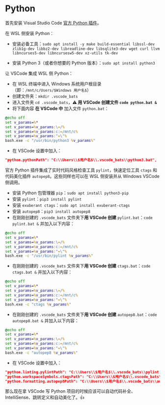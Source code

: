 # Python

首先安装 Visual Studio Code [官方 Python 插件](https://marketplace.visualstudio.com/items?itemName=ms-python.python)。

在 WSL 侧安装 Python：

- 安装必备工具：`sudo apt install -y make build-essential libssl-dev zlib1g-dev libbz2-dev libreadline-dev libsqlite3-dev wget curl llvm libncurses5-dev libncursesw5-dev xz-utils tk-dev`

- 安装 Python 3（或者你想要的 Python 版本）：`sudo apt install python3`

让 VSCode 集成 WSL 侧 Python：

- 在 WSL 终端中进入 Windows 系统用户根目录（即：`/mnt/c/Users/$Windows 用户名$`）
- 创建文件夹：`mkdir .vscode_bats`
- 进入文件夹 `cd .vscode_bats`，**⚠ 用 VSCode 创建文件 `code python.bat &`**
- 将下面内容 **在 VSCode 中** 加入文件 `python.bat`：

```bat
@echo off
set v_params=%*
set v_params=%v_params:\=/%
set v_params=%v_params:c:=/mnt/c%
set v_params=%v_params:"=\"%
bash.exe -c "/usr/bin/python3 %v_params%"
```

- 在 VSCode 设置中加入：

```json
"python.pythonPath": "C:\\Users\\$用户名$\\.vscode_bats\\python3.bat",
```

官方 Python 插件集成了实时代码风格检查工具 `pylint`，快速定位工具 `ctags` 和代码美化插件 `autopep8`。这些同样也可以在 WSL 侧安装并从 Windows VSCode 侧调用。

- 安装 Python 包管理器 `pip`：`sudo apt install python3-pip`
- 安装 `pylint`：`pip3 install pylint`
- 安装 `exuberant ctags`：`sudo apt install exuberant-ctags`
- 安装 `autopep8`：`pip3 install autopep8`
- 在刚刚创建的 `.vscode_bats` 文件夹下**用 VSCode 创建** `pylint.bat`：`code pylint.bat &` 并加入以下内容：

```bat
@echo off
set v_params=%*
set v_params=%v_params:\=/%
set v_params=%v_params:c:=/mnt/c%
set v_params=%v_params:"=\"%
bash.exe -c "/usr/bin/pylint %v_params%"
```

- 在刚刚创建的 `.vscode_bats` 文件夹下**用 VSCode 创建** `ctags.bat`：`code ctags.bat &` 并加入以下内容：

```bat
@echo off
set v_params=%*
set v_params=%v_params:\=/%
set v_params=%v_params:c:=/mnt/c%
set v_params=%v_params:"=\"%
bash.exe -c "ctags %v_params%"
```

- 在刚刚创建的 `.vscode_bats` 文件夹下**用 VSCode 创建** `autopep8.bat`：`code autopep8.bat &` 并加入以下内容：

```bat
@echo off
set v_params=%*
set v_params=%v_params:\=/%
set v_params=%v_params:c:=/mnt/c%
set v_params=%v_params:"=\"%
bash.exe -c "autopep8 %v_params%"
```

- 在 VSCode 设置中加入：

```json
"python.linting.pylintPath": "C:\\Users\\$用户名$\\.vscode_bats\\pylint.bat",
"python.workspaceSymbols.ctagsPath": "C:\\Users\\$用户名$\\.vscode_bats\\ctags.bat",
"python.formatting.autopep8Path": "C:\\Users\\$用户名$\\.vscode_bats\\autopep8.bat"
```

那么现在拿 VSCode 写 Python 项目的时候应该可以自动代码补全、IntelliSense、跳转定义和自动美化了。👍